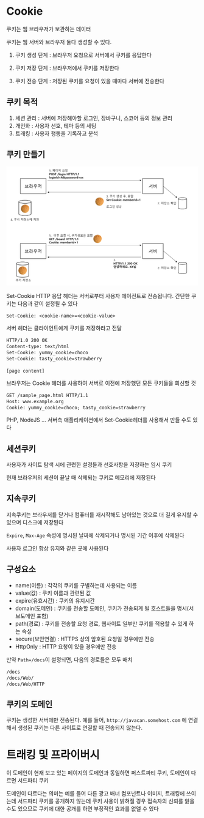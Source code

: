 # Cookie

쿠키는 웹 브라우저가 보관하는 데이터

쿠키는 웹 서버와 브라우저 둘다 생성할 수 있다.

1. 쿠키 생성 단계 : 브라우저 요청으로 서버에서 쿠키를 응답한다

2. 쿠키 저장 단계 : 브라우저에서 쿠키를 저장한다

3. 쿠키 전송 단계 : 저장된 쿠키를 요청이 있을 때마다 서버에 전송한다

## 쿠키 목적

1. 세션 관리 : 서버에 저장해야할 로그인, 장바구니, 스코어 등의 정보 관리
2. 개인화 : 사용자 선호, 테마 등의 세팅
3. 트래킹 : 사용자 행동을 기록하고 분석

## 쿠키 만들기

<img src="https://github.com/Geol2/Today-I-Learned/blob/main/JSP/images/cookie.png" />

Set-Cookie HTTP 응답 헤더는 서버로부터 사용자 에이전트로 전송됩니다. 간단한 쿠키는 다음과 같이 설정될 수 있다

```
Set-Cookie: <cookie-name>=<cookie-value>
```

서버 헤더는 클라이언트에게 쿠키를 저장하라고 전달

```
HTTP/1.0 200 OK
Content-type: text/html
Set-Cookie: yummy_cookie=choco
Set-Cookie: tasty_cookie=strawberry

[page content]
```

브라우저는 Cookie 헤더를 사용하여 서버로 이전에 저장했던 모든 쿠키들을 회신할 것

```
GET /sample_page.html HTTP/1.1
Host: www.example.org
Cookie: yummy_cookie=choco; tasty_cookie=strawberry
```

PHP, NodeJS ... 서버측 애플리케이션에서 Set-Cookie헤더를 사용해서 만들 수도 있다


## 세션쿠키

사용자가 사이트 탐색 시에 관련한 설정들과 선호사항을 저장하는 임시 쿠키

현재 브라우저의 세션이 끝날 때 삭제되는 쿠키로 메모리에 저장된다

## 지속쿠키

지속쿠키는 브라우저를 닫거나 컴퓨터를 재시작해도 남아있는 것으로 더 길게 유지할 수 있으며 디스크에 저장된다

`Expire`, `Max-Age` 속성에 명시된 날짜에 삭제되거나 명시된 기간 이후에 삭제된다

사용자 로그인 항상 유지와 같은 곳에 사용된다

## 구성요소

- name(이름) : 각각의 쿠키를 구별하는데 사용되는 이름
- value(값) : 쿠키 이름과 관련된 값
- expire(유효시간) : 쿠키의 유지시간
- domain(도메인) : 쿠키를 전송할 도메인, 쿠키가 전송되게 될 호스트들을 명시(서브도메인 포함)
- path(경로) : 쿠키를 전송할 요청 경로, 웹사이트 일부만 쿠키를 적용할 수 있게 하는 속성
- secure(보안연결) : HTTPS 상의 암호된 요청일 경우에만 전송
- HttpOnly : HTTP 요청이 있을 경우에만 전송

만약 `Path=/docs`이 설정되면, 다음의 경로들은 모두 매치

```
/docs
/docs/Web/
/docs/Web/HTTP
```

## 쿠키의 도메인

쿠키는 생성한 서버에만 전송된다. 예를 들어, `http://javacan.somehost.com` 에 연결해서 생성된 쿠키는 다른 사이트로 연결할 때 전송되지 않는다.

# 트래킹 및 프라이버시

이 도메인이 현재 보고 있는 페이지의 도메인과 동일하면 퍼스트파티 쿠키, 도메인이 다르면 서드파티 쿠키

도메인이 다르다는 의미는 예를 들어 다른 광고 배너 컴포넌트나 이미지, 트래킹에 쓰이는데 서드파티 쿠키를 공개하지 않는데 쿠키 사용이 밝혀질 경우 접속자의 신뢰를 잃을 수도 있으므로 쿠키에 대한 공개를 하면 부정적인 효과를 없앨 수 있다
